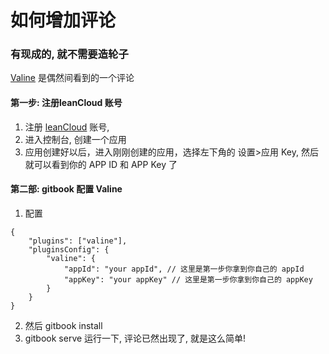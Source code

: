 # 如何增加评论




### 有现成的, 就不需要造轮子

[Valine](https://valine.js.org/) 是偶然间看到的一个评论



#### 第一步: 注册leanCloud 账号

1. 注册 [leanCloud](https://leancloud.cn/) 账号,
2. 进入控制台, 创建一个应用
3. 应用创建好以后，进入刚刚创建的应用，选择左下角的 设置>应用 Key, 然后就可以看到你的 APP ID 和 APP Key 了




#### 第二部: gitbook 配置 Valine
1. 配置

```
{
    "plugins": ["valine"],
    "pluginsConfig": {
        "valine": {
            "appId": "your appId", // 这里是第一步你拿到你自己的 appId
            "appKey": "your appKey" // 这里是第一步你拿到你自己的 appKey
        }
    }
}
```

2. 然后 gitbook install
3. gitbook serve 运行一下,  评论已然出现了, 就是这么简单!